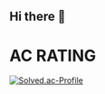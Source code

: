 ## Hi there 👋

<!--
**hanjungho/hanjungho** is a ✨ _special_ ✨ repository because its `README.md` (this file) appears on your GitHub profile.

Here are some ideas to get you started:

- 🔭 I’m currently working on ...
- 🌱 I’m currently learning ...
- 👯 I’m looking to collaborate on ...
- 🤔 I’m looking for help with ...
- 💬 Ask me about ...
- 📫 How to reach me: ...
- 😄 Pronouns: ...
- ⚡ Fun fact: ...
-->

# AC RATING
[![Solved.ac-Profile](http://mazassumnida.wtf/api/v2/generate_badge?boj=djawnstj)](https://solved.ac/han000122/)
